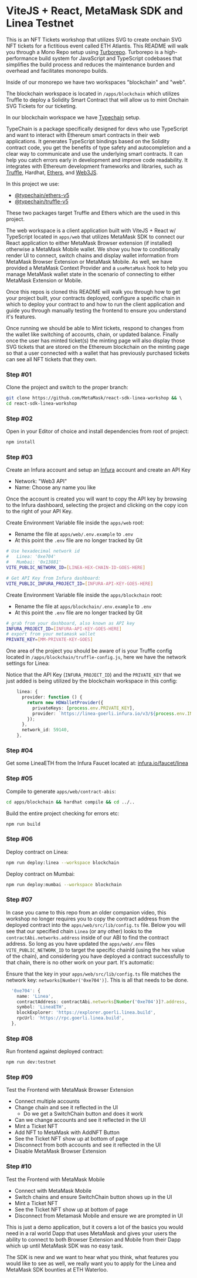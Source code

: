 # ViteJS + React, MetaMask SDK and Linea Testnet

This is an NFT Tickets workshop that utilizes SVG to create onchain SVG NFT tickets for a fictitious event called ETH Atlantis. This README will walk you through a Mono Repo setup using [Turborepo](https://turbo.build/repo). Turborepo is a high-performance build system for JavaScript and TypeScript codebases that simplifies the build process and reduces the maintenance burden and overhead and facilitates monorepo builds.

Inside of our monorepo we have two workspaces "blockchain" and "web".

The blockchain workspace is located in `/apps/blockchain` which utilizes Truffle to deploy a Solidity Smart Contract that will allow us to mint Onchain SVG Tickets for our ticketing.

In our blockchain workspace we have [Typechain](https://github.com/dethcrypto/TypeChain) setup. 

TypeChain is a package specifically designed for devs who use TypeScript and want to interact with Ethereum smart contracts in their web applications. It generates TypeScript bindings based on the Solidity contract code, you get the benefits of type safety and autocompletion and a clear way to communicate and use the underlying smart contracts. It can help you catch errors early in development and improve code readability. It integrates with Ethereum development frameworks and libraries, such as [Truffle](https://trufflesuite.com/), Hardhat, [Ethers](https://docs.ethers.org/), and [Web3JS](https://web3js.readthedocs.io/).

In this project we use:

- [@typechain/ethers-v5](https://github.com/dethcrypto/TypeChain/tree/master/packages/target-ethers-v5)
- [@typechain/truffle-v5](https://github.com/dethcrypto/TypeChain/tree/master/packages/target-truffle-v5)

These two packages target Truffle and Ethers which are the used in this project.

The web workspace is a client application built with ViteJS + React w/ TypeScript located in `apps/web` that utilizes MetaMask SDK to connect our React application to either MetaMask Browser extension (if installed) otherwise a MetaMask Mobile wallet. We show you how to conditionally render UI to connect, switch chains and display wallet information from MetaMask Browser Extension or MetaMask Mobile. As well, we have provided a MetaMask Context Provider and a `useMetaMask` hook to help you manage MetaMask wallet state in the scenario of connecting to either MetaMask Extension or Mobile.

Once this repos is cloned this README will walk you through how to get your project built, your contracts deployed, configure a specific chain in which to deploy your contract to and how to run the client application and guide you through manually testing the frontend to ensure you understand it's features.

Once running we should be able to Mint tickets, respond to changes from the wallet like switching of accounts, chain, or updated balance. Finally once the user has minted ticket(s) the minting page will also display those SVG tickets that are stored on the Ethereum blockchain on the minting page so that a user connected with a wallet that has previously purchased tickets can see all NFT tickets that they own.

### Step #01

Clone the project and switch to the proper branch:

```bash
git clone https://github.com/MetaMask/react-sdk-linea-workshop && \ 
cd react-sdk-linea-workshop
```
### Step #02

Open in your Editor of choice and install dependencies from root of project:

```bash
npm install
```

### Step #03

Create an Infura account and setup an [Infura](https://www.infura.io) account and create an API Key 

- Network: "Web3 API"
- Name: Choose any name you like

Once the account is created you will want to copy the API key by browsing to the Infura dashboard, selecting the project and clicking on the copy icon to the right of your API Key.

Create Environment Variable file inside the `apps/web` root:

- Rename the file at `apps/web/.env.example` to `.env`
- At this point the `.env` file are no longer tracked by Git

```bash
# Use hexadecimal network id 
#   Linea: '0xe704'
#   Mumbai: '0x13881'
VITE_PUBLIC_NETWORK_ID=[LINEA-HEX-CHAIN-ID-GOES-HERE]

# Get API Key from Infura dashboard:
VITE_PUBLIC_INFURA_PROJECT_ID=[INFURA-API-KEY-GOES-HERE]
```

Create Environment Variable file inside the `apps/blockchain` root:

- Rename the file at `apps/blockchain/.env.example` to `.env`
- At this point the `.env` file are no longer tracked by Git

```bash
# grab from your dashboard, also known as API key
INFURA_PROJECT_ID=[INFURA-API-KEY-GOES-HERE]
# export from your metamask wallet
PRIVATE_KEY=[MM-PRIVATE-KEY-GOES]
```

One area of the project you should be aware of is your Truffle config located in `/apps/blockchain/truffle-config.js`, here we have the network settings for Linea:

Notice that the API Key (`INFURA_PROJECT_ID`) and the `PRIVATE_KEY` that we just added is being utilized by the blockchain workspace in this config:

```ts
    linea: {
      provider: function () {
        return new HDWalletProvider({
          privateKeys: [process.env.PRIVATE_KEY],
          provider: `https://linea-goerli.infura.io/v3/${process.env.INFURA_PROJECT_ID}`,
        });
      },
      network_id: 59140,
    },
```

### Step #04

Get some LineaETH from the Infura Faucet located at: [infura.io/faucet/linea](https://www.infura.io/faucet/linea)

### Step #05

Compile to generate `apps/web/contract-abis`:

```bash
cd apps/blockchain && hardhat compile && cd ../..
```

Build the entire project checking for errors etc:

```bash
npm run build
```

### Step #06

Deploy contract on Linea: 

```bash
npm run deploy:linea --workspace blockchain
```

Deploy contract on Mumbai: 

```bash
npm run deploy:mumbai --workspace blockchain
```

### Step #07

In case you came to this repo from an older companion video, this workshop no longer requires you to copy the contract address from the deployed contract into the `apps/web/src/lib/config.ts` file. Below you will see that our specified chain `Linea` (or any other) looks to the `contractAbi.networks.address` inside of our ABI to find the contract address. So long as you have updated the `apps/web/.env` files `VITE_PUBLIC_NETWORK_ID` to target the specific chainId (using the hex value of the chain), and considering you have deployed a contract successfully to that chain, there is no other work on your part. It's automatic:

Ensure that the key in your `apps/web/src/lib/config.ts` file matches the network key: `networks[Number('0xe704')]`. This is all that needs to be done.

```ts
  '0xe704': {
    name: 'Linea',
    contractAddress: contractAbi.networks[Number('0xe704')]?.address,
    symbol: 'LineaETH',
    blockExplorer: 'https://explorer.goerli.linea.build',
    rpcUrl: 'https://rpc.goerli.linea.build',
  },
```
### Step #08

Run frontend against deployed contract: 

```bash
npm run dev:testnet
```

### Step #09

Test the Frontend with MetaMask Browser Extension

- Connect multiple accounts
- Change chain and see it reflected in the UI
  - Do we get a SwitchChain button and does it work
- Can we change accounts and see it reflected in the UI
- Mint a Ticket NFT
- Add NFT to MetaMask with AddNFT Button
- See the Ticket NFT show up at bottom of page
- Disconnect from both accounts and see it reflected in the UI
- Disable MetaMask Browser Extension

### Step #10

Test the Frontend with MetaMask Mobile

- Connect with MetaMask Mobile
- Switch chains and ensure SwitchChain button shows up in the UI
- Mint a Ticket NFT
- See the Ticket NFT show up at bottom of page
- Disconnect from Metamask Mobile and ensure we are prompted in UI

This is just a demo application, but it covers a lot of the basics you would need in a ral world Dapp that uses MetaMask and gives your users the ability to connect to both Browser Extension and Mobile from their Dapp which up until MetaMask SDK was no easy task.

The SDK is new and we want to hear what you think, what features you would like to see as well, we really want you to apply for the Linea and MetaMask SDK bounties at ETH Waterloo.